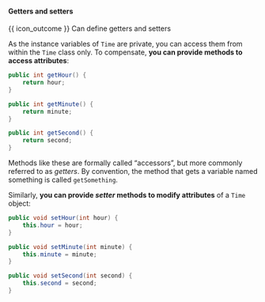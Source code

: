 <div id="title">

#### Getters and setters

</div>

<span id="prereqs"></span>

<span id="outcomes">{{ icon_outcome }} Can define getters and setters</span>

<div id="body">

As the instance variables of `Time` are private, you can access them from within the `Time` class only. To compensate, **you can provide methods to access attributes**:

```java
public int getHour() {
    return hour;
}

public int getMinute() {
    return minute;
}

public int getSecond() {
    return second;
}
```

Methods like these are formally called “accessors”, but more commonly referred to as _getters_. By convention, the method that gets a variable named something is called `getSomething`.

Similarly, **you can provide _setter_ methods to modify attributes** of a `Time` object:

```java
public void setHour(int hour) {
    this.hour = hour;
}

public void setMinute(int minute) {
    this.minute = minute;
}

public void setSecond(int second) {
    this.second = second;
}
```

</div>

<div id="extras">
</div>